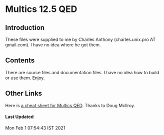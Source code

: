 # Multics 12.5 QED

## Introduction

These files were supplied to me by Charles Anthony
(charles.unix.pro AT gmail.com).  I have no idea where he got them.

## Contents

There are source files and documentation files. I have no idea
how to build or use them.  Enjoy.

## Other Links

Here is [a cheat sheet for Multics QED](http://www.bitsavers.org/pdf//honeywell/multics/swenson/6906.multics-condensed-guide.pdf).
Thanks to Doug McIlroy.

#### Last Updated

Mon Feb  1 07:54:43 IST 2021
